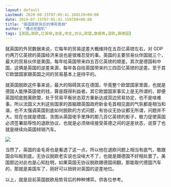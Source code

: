 ```yaml
---
layout: default
Lastmod: 2020-08-15T07:05:41.160139+00:00
date: 2019-07-15T07:05:41.159789+00:00
title: "英国脱欧背后的博弈真相"
author: "槽点挖掘机"
tags: [英国,脱欧,亿英镑,逆差,收支,协议,欧盟,数据表,退欧,跟德国]
---
```



就英国的外贸数据来说，它每年的贸易逆差大概维持在五百亿英镑左右，对 GDP 约两万亿英镑的英国经济来说也是很难忍受的事。英国的主要贸易伙伴国就三个，最大的贸易伙伴是美国，每年给英国带来四五百亿英镑的顺差。其次是德国和中国，这俩是英国的逆差来源，每年各自给英国带来约三四百亿英镑的逆差。至于其它欧盟国家跟英国之间的贸易基本上是持平的。

就英国脱欧这件事来说，最大的阻碍其实在德国，毕竟整个欧盟国家里面，也就是德国人能挣英国佬的钱，算是既得利益者。其它欧盟国家事实上是无所谓的，即便英国彻底脱离欧盟，处于贸易平衡状态双方重新达成双边贸易协定，也不是啥难事。所以法国义大利这些国家的首脑跟英国政府新金毛首相见面的气氛都是相当和谐，也不太强调英国到底如何脱欧的方式问题，有协议无协议都无所谓，问题并不大。现在也就是德国，贪图从英国佬手里挣的那几百亿英镑的影子，极力促使英国必须签署屈辱性的退欧协议，也就是必须继续接受英德之间的逆差状态，说穿了也就是继续向英国倾销汽车。

![](https://images.weserv.nl/?url=https%3A//www.mg21.com/guide/wp-content/uploads/2019/07/Johnson.jpg)

当然了，英国的金毛哥也是看透了这一点，所以他在退欧问题上相当有底气，敢跟国会叫板到底。无协议脱欧老实说也没啥大不了，也就是跟德国不好相处罢了。美国那边对此也是心知肚明，如果英国无协议脱欧跟德国闹翻，那能取代德国汽车的，那就是美国车了，刚好可以扭转对英国的逆差地位。

以上，就是目前英国脱欧局势背后的种种博弈。供各位参考。
